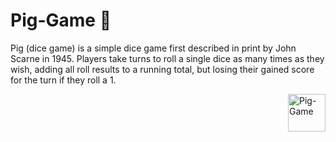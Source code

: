 # Pig-Game 🐷
Pig (dice game) is a simple dice game first described in print by John Scarne in 1945.
Players take turns to roll a single dice as many times as they wish, adding all roll results to a running total, but losing their gained score for the turn if they roll a 1.

<a href="shakiba-vakili.github.io/Pig-Game/">
    <img src="" alt="Pig-Game" title="Pig-Game" align="right" height="60" />
</a>
